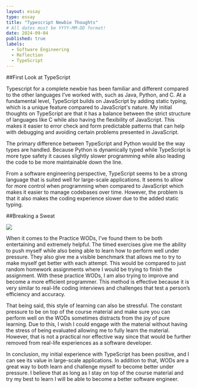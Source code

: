 ```yaml
---
layout: essay
type: essay
title: "Typescript Newbie Thoughts"
# All dates must be YYYY-MM-DD format!
date: 2024-09-04
published: true
labels:
  - Software Engineering
  - Reflection
  - TypeScript
---
```

##First Look at TypeScript

Typescript for a complete newbie has been familiar and different compared to the other languages I’ve worked with, such as Java, Python, and C. At a fundamental level, TypeScript builds on JavaScript by adding static typing, which is a unique feature compared to JavaScript's nature. My initial thoughts on TypeScript are that it has a balance between the strict structure of languages like C while also having the flexibility of JavaScript. This makes it easier to error check and form predictable patterns that can help with debugging and avoiding certain problems presented in JavaScript.

The primary difference between TypeScript and Python would be the way types are handled. Because Python is dynamically typed while TypeScript is more type safety it causes slightly slower programming while also leading the code to be more maintainable down the line. 

From a software engineering perspective, TypeScript seems to be a strong language that is suited well for large-scale applications. It seems to allow for more control when programming when compared to JavaScript which makes it easier to manage codebases over time. However, the problem is that it also makes the coding experience slower due to the added static typing.

##Breaking a Sweat

<img class="img-fluid" src="../img/improvement.jpeg">

When it comes to the Practice WODs, I’ve found them to be both entertaining and
extremely helpful. The timed exercises give me the ability to push myself while also being able to learn how to perform well under pressure. They also give me a visible benchmark that allows me to try to make myself get better with each attempt. This would be compared to just random homework assignments where I would be trying to finish the assignment. With these practice WODs, I am also trying to improve and become a more efficient programmer. This method is effective because it is very similar to real-life coding interviews and challenges that test a person’s efficiency and accuracy. 

That being said, this style of learning can also be stressful. The constant pressure to be on top of the course material and make sure you can perform well on the WODs sometimes distracts from the joy of pure learning. Due to this, I wish I could engage with the material without having the stress of being evaluated allowing me to fully learn the material. However, that is not a practical nor effective way since that would be further removed from real-life experiences as a software developer.

In conclusion, my initial experience with TypeScript has been positive, and I can see its value in large-scale applications. In addition to that, WODs are a great way to both learn and challenge myself to become better under pressure. I believe that as long as I stay on top of the course material and try my best to learn I will be able to become a better software engineer.



